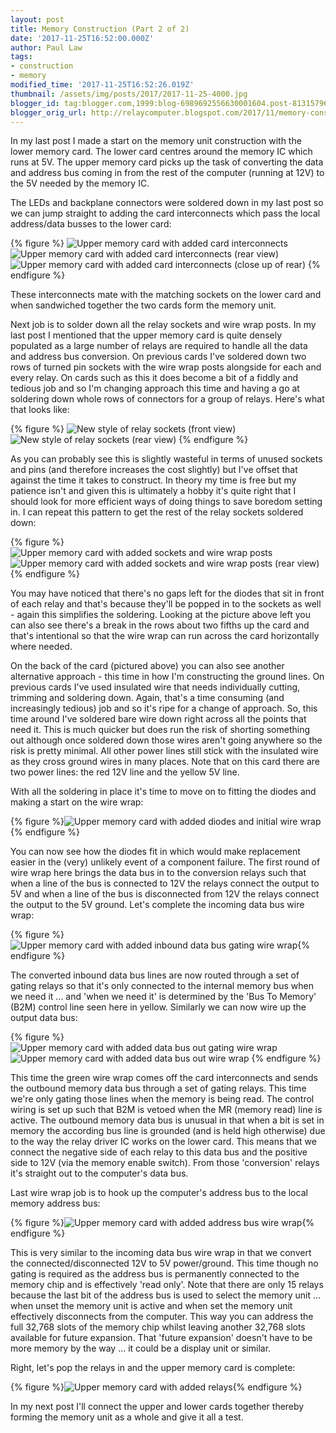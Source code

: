 ```yaml
---
layout: post
title: Memory Construction (Part 2 of 2)
date: '2017-11-25T16:52:00.000Z'
author: Paul Law
tags:
- construction
- memory
modified_time: '2017-11-25T16:52:26.019Z'
thumbnail: /assets/img/posts/2017/2017-11-25-4000.jpg
blogger_id: tag:blogger.com,1999:blog-6989692556630001604.post-8131579644758037641
blogger_orig_url: http://relaycomputer.blogspot.com/2017/11/memory-construction-part-2-of-2.html
---
```


In my last post I made a start on the memory unit construction with 
the lower memory card. The lower card centres around the memory IC which runs 
at 5V. The upper memory card picks up the task of converting the data and 
address bus coming in from the rest of the computer (running at 12V) to the 5V 
needed by the memory IC.

The LEDs and backplane connectors were 
soldered down in my last post so we can jump straight to adding the card 
interconnects which pass the local address/data busses to the lower card:

{% figure %}
![Upper memory card with added card interconnects](/assets/img/posts/2017/2017-11-25-0000.jpg)
![Upper memory card with added card interconnects (rear view)](/assets/img/posts/2017/2017-11-25-0001.jpg)
![Upper memory card with added card interconnects (close up of rear)](/assets/img/posts/2017/2017-11-25-0002.jpg)
{% endfigure %}

These interconnects mate with the matching 
sockets on the lower card and when sandwiched together the two cards form the 
memory unit.

Next job is to solder down all the relay sockets and 
wire wrap posts. In my last post I mentioned that the upper memory card is 
quite densely populated as a large number of relays are required to handle all 
the data and address bus conversion. On previous cards I've soldered down two 
rows of turned pin sockets with the wire wrap posts alongside for each and 
every relay. On cards such as this it does become a bit of a fiddly and 
tedious job and so I'm changing approach this time and having a go at 
soldering down whole rows of connectors for a group of relays. Here's what 
that looks like:

{% figure %}
![New style of relay sockets (front view)](/assets/img/posts/2017/2017-11-25-0003.jpg)
![New style of relay sockets (rear view)](/assets/img/posts/2017/2017-11-25-0004.jpg)
{% endfigure %}

As you can probably see this is slightly wasteful in terms of unused sockets 
and pins (and therefore increases the cost slightly) but I've offset that 
against the time it takes to construct. In theory my time is free but my 
patience isn't and given this is ultimately a hobby it's quite right that I 
should look for more efficient ways of doing things to save boredom setting 
in. I can repeat this pattern to get the rest of the relay sockets soldered 
down:

{% figure %}
![Upper memory card with added sockets and wire wrap posts](/assets/img/posts/2017/2017-11-25-0005.jpg)
![Upper memory card with added sockets and wire wrap posts (rear view)](/assets/img/posts/2017/2017-11-25-0006.jpg)
{% endfigure %}

You may have noticed that there's no gaps left 
for the diodes that sit in front of each relay and that's because they'll be 
popped in to the sockets as well - again this simplifies the soldering. 
Looking at the picture above left you can also see there's a break in the rows 
about two fifths up the card and that's intentional so that the wire wrap can 
run across the card horizontally where needed.

On the back of the 
card (pictured above) you can also see another alternative approach - this 
time in how I'm constructing the ground lines. On previous cards I've used 
insulated wire that needs individually cutting, trimming and soldering down. 
Again, that's a time consuming (and increasingly tedious) job and so it's ripe 
for a change of approach. So, this time around I've soldered bare wire down 
right across all the points that need it. This is much quicker but does run 
the risk of shorting something out although once soldered down those wires 
aren't going anywhere so the risk is pretty minimal. All other power lines 
still stick with the insulated wire as they cross ground wires in many places. 
Note that on this card there are two power lines: the red 12V line and the 
yellow 5V line.

With all the soldering in place it's time to move 
on to fitting the diodes and making a start on the wire wrap:

{% figure %}![Upper memory card with added diodes and initial wire wrap](/assets/img/posts/2017/2017-11-25-0007.jpg){% endfigure %}

You can now see how the diodes fit in which would make 
replacement easier in the (very) unlikely event of a component failure. The 
first round of wire wrap here brings the data bus in to the conversion relays 
such that when a line of the bus is connected to 12V the relays connect the 
output to 5V and when a line of the bus is disconnected from 12V the relays 
connect the output to the 5V ground. Let's complete the incoming data bus wire 
wrap:

{% figure %}![Upper memory card with added inbound data bus gating wire wrap](/assets/img/posts/2017/2017-11-25-0008.jpg){% endfigure %}

The converted inbound data bus lines are now 
routed through a set of gating relays so that it's only connected to the 
internal memory bus when we need it ... and 'when we need it' is determined by 
the 'Bus To Memory' (B2M) control line seen here in yellow. Similarly we can 
now wire up the output data bus:

{% figure %}
![Upper memory card with added data bus out gating wire wrap](/assets/img/posts/2017/2017-11-25-0009.jpg)
![Upper memory card with added data bus out wire wrap](/assets/img/posts/2017/2017-11-25-0010.jpg)
{% endfigure %}

This time the green wire wrap comes off the card 
interconnects and sends the outbound memory data bus through a set of gating 
relays. This time we're only gating those lines when the memory is being read. 
The control wiring is set up such that B2M is vetoed when the MR (memory read) 
line is active. The outbound memory data bus is unusual in that when a 
bit is set in memory the according bus line is grounded (and is held high 
otherwise) due to the way the relay driver IC works on the lower card. This 
means that we connect the negative side of each relay to this data bus and the 
positive side to 12V (via the memory enable switch). From those 'conversion' 
relays it's straight out to the computer's data bus.

Last wire wrap 
job is to hook up the computer's address bus to the local memory address 
bus:

{% figure %}![Upper memory card with added address bus wire wrap](/assets/img/posts/2017/2017-11-25-0011.jpg){% endfigure %}

This is very similar to the incoming data bus wire wrap in 
that we convert the connected/disconnected 12V to 5V power/ground. This time 
though no gating is required as the address bus is permanently connected to 
the memory chip and is effectively 'read only'. Note that there are only 15 
relays because the last bit of the address bus is used to select the memory 
unit ... when unset the memory unit is active and when set the memory unit 
effectively disconnects from the computer. This way you can address the full 
32,768 slots of the memory chip whilst leaving another 32,768 slots available 
for future expansion. That 'future expansion' doesn't have to be more memory 
by the way ... it could be a display unit or similar.

Right, let's 
pop the relays in and the upper memory card is complete:

{% figure %}![Upper memory card with added relays](/assets/img/posts/2017/2017-11-25-0012.jpg){% endfigure %}

In 
my next post I'll connect the upper and lower cards together thereby forming 
the memory unit as a whole and give it all a test. 